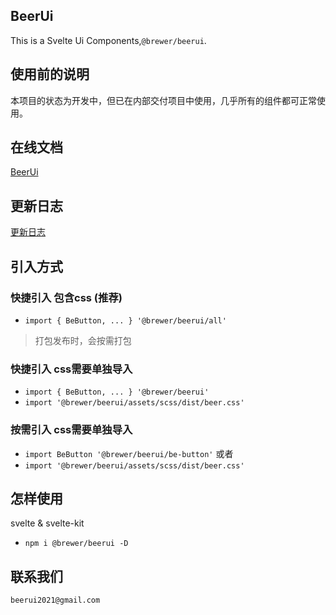 ## BeerUi
This is a Svelte Ui Components,`@brewer/beerui`.

## 使用前的说明
本项目的状态为开发中，但已在内部交付项目中使用，几乎所有的组件都可正常使用。

## 在线文档
[BeerUi](https://beer-ui.vercel.app/)

## 更新日志
[更新日志](./CHANGELOG.md)

## 引入方式

### 快捷引入 包含css (推荐)
- `import { BeButton, ... } '@brewer/beerui/all'`
> 打包发布时，会按需打包

### 快捷引入 css需要单独导入
- `import { BeButton, ... } '@brewer/beerui'`
- `import '@brewer/beerui/assets/scss/dist/beer.css'`

### 按需引入 css需要单独导入
- `import BeButton '@brewer/beerui/be-button'` 或者
- `import '@brewer/beerui/assets/scss/dist/beer.css'`


## 怎样使用
svelte & svelte-kit

- `npm i @brewer/beerui -D`

## 联系我们
`beerui2021@gmail.com`



